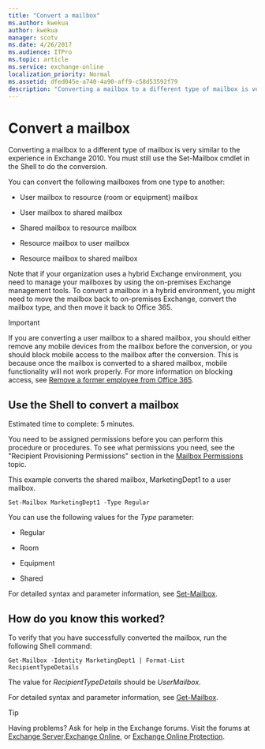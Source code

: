 ```yaml
---
title: "Convert a mailbox"
ms.author: kwekua
author: kwekua
manager: scotv
ms.date: 4/26/2017
ms.audience: ITPro
ms.topic: article
ms.service: exchange-online
localization_priority: Normal
ms.assetid: dfed045e-a740-4a90-aff9-c58d53592f79
description: "Converting a mailbox to a different type of mailbox is very similar to the experience in Exchange 2010. You must still use the Set-Mailbox cmdlet in the Shell to do the conversion."
---
```


# Convert a mailbox

Converting a mailbox to a different type of mailbox is very similar to the experience in Exchange 2010. You must still use the Set-Mailbox cmdlet in the Shell to do the conversion.
  
You can convert the following mailboxes from one type to another:
  
- User mailbox to resource (room or equipment) mailbox
    
- User mailbox to shared mailbox
    
- Shared mailbox to resource mailbox
    
- Resource mailbox to user mailbox
    
- Resource mailbox to shared mailbox
    
Note that if your organization uses a hybrid Exchange environment, you need to manage your mailboxes by using the on-premises Exchange management tools. To convert a mailbox in a hybrid environment, you might need to move the mailbox back to on-premises Exchange, convert the mailbox type, and then move it back to Office 365.
  
> [!IMPORTANT]
>  If you are converting a user mailbox to a shared mailbox, you should either remove any mobile devices from the mailbox before the conversion, or you should block mobile access to the mailbox after the conversion. This is because once the mailbox is converted to a shared mailbox, mobile functionality will not work properly. For more information on blocking access, see [Remove a former employee from Office 365](https://go.microsoft.com/fwlink/p/?linkid=847873). 
  
## Use the Shell to convert a mailbox

Estimated time to complete: 5 minutes.
  
You need to be assigned permissions before you can perform this procedure or procedures. To see what permissions you need, see the "Recipient Provisioning Permissions" section in the [Mailbox Permissions](http://technet.microsoft.com/library/5b690bcb-c6df-4511-90e1-08ca91f43b37.aspx) topic. 
  
This example converts the shared mailbox, MarketingDept1 to a user mailbox.
  
```
Set-Mailbox MarketingDept1 -Type Regular
```

You can use the following values for the  _Type_ parameter: 
  
- Regular
    
- Room
    
- Equipment
    
- Shared
    
For detailed syntax and parameter information, see [Set-Mailbox](http://technet.microsoft.com/library/a0d413b9-d949-4df6-ba96-ac0906dedae2.aspx).
  
## How do you know this worked?

To verify that you have successfully converted the mailbox, run the following Shell command:
  
```
Get-Mailbox -Identity MarketingDept1 | Format-List RecipientTypeDetails
```

The value for  _RecipientTypeDetails_ should be  _UserMailbox_.
  
For detailed syntax and parameter information, see [Get-Mailbox](http://technet.microsoft.com/library/8a5a6eb9-4a75-47f9-ae3b-a3ba251cf9a8.aspx).
  
> [!TIP]
> Having problems? Ask for help in the Exchange forums. Visit the forums at [Exchange Server](https://go.microsoft.com/fwlink/p/?linkId=60612),[Exchange Online](https://go.microsoft.com/fwlink/p/?linkId=267542), or [Exchange Online Protection](https://go.microsoft.com/fwlink/p/?linkId=285351). 
  

